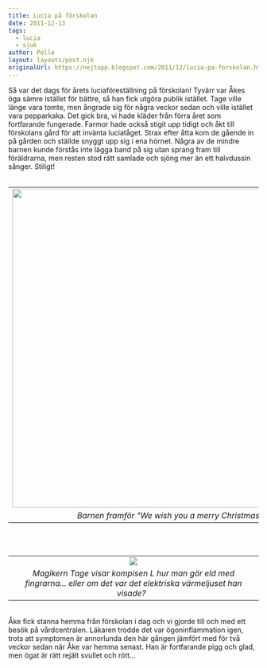 ```yaml
---
title: Lucia på förskolan
date: 2011-12-13
tags: 
  - lucia
  - sjuk	
author: Pelle
layout: layouts/post.njk
originalUrl: https://nejtupp.blogspot.com/2011/12/lucia-pa-forskolan.html
---
```


<div class="separator" style="clear: both; text-align: left;">Så var det dags för årets luciaföreställning på förskolan! Tyvärr var Åkes öga sämre istället för bättre, så han fick utgöra publik istället. Tage ville länge vara tomte, men ångrade sig för några veckor sedan och ville istället vara pepparkaka. Det gick bra, vi hade kläder från förra året som fortfarande fungerade. Farmor hade också stigit upp tidigt och åkt till förskolans gård för att invänta luciatåget. Strax efter åtta kom de gående in på gården och ställde snyggt upp sig i ena hörnet. Några av de mindre barnen kunde förstås inte lägga band på sig utan sprang fram till föräldrarna, men resten stod rätt samlade och sjöng mer än ett halvdussin sånger. Stiligt!</div><div class="separator" style="clear: both; text-align: center;"><br></div><table align="center" cellpadding="0" cellspacing="0" class="tr-caption-container" style="margin-left: auto; margin-right: auto; text-align: center;"><tbody><tr><td style="text-align: center;"><img src="../../../../img/Lucia+pa%25CC%258A+fo%25CC%2588rskolan-_MG_0149.jpg" width="640"></td></tr><tr><td class="tr-caption" style="text-align: center;"><i>Barnen framför "We wish you a merry Christmas".</i></td></tr></tbody></table><br><br><table align="center" cellpadding="0" cellspacing="0" class="tr-caption-container" style="margin-left: auto; margin-right: auto; text-align: center;"><tbody><tr><td style="text-align: center;"><img src="../../../../img/Lucia+pa%25CC%258A+fo%25CC%2588rskolan-_MG_0172.jpg"></td></tr><tr><td class="tr-caption" style="text-align: center;"><i>Magikern Tage visar kompisen L hur man gör eld med fingrarna... eller om det var det elektriska värmeljuset han visade?  </i></td></tr></tbody></table><br>Åke fick stanna hemma från förskolan i dag och vi gjorde till och med ett besök på vårdcentralen. Läkaren trodde det var ögoninflammation igen, trots att symptomen är annorlunda den här gången jämfört med för två veckor sedan när Åke var hemma senast. Han är fortfarande pigg och glad, men ögat är rätt rejält svullet och rött...
<!-- no comments on this post -->